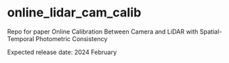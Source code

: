 # online_lidar_cam_calib
Repo for paper Online Calibration Between Camera and LiDAR with Spatial-Temporal Photometric Consistency

Expected release date: 2024 February
